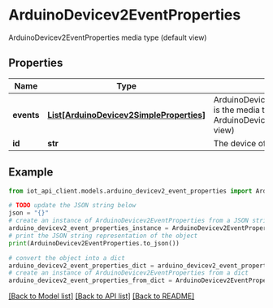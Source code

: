 # ArduinoDevicev2EventProperties

ArduinoDevicev2EventProperties media type (default view)

## Properties

Name | Type | Description | Notes
------------ | ------------- | ------------- | -------------
**events** | [**List[ArduinoDevicev2SimpleProperties]**](ArduinoDevicev2SimpleProperties.md) | ArduinoDevicev2SimplePropertiesCollection is the media type for an array of ArduinoDevicev2SimpleProperties (default view) | 
**id** | **str** | The device of the property | 

## Example

```python
from iot_api_client.models.arduino_devicev2_event_properties import ArduinoDevicev2EventProperties

# TODO update the JSON string below
json = "{}"
# create an instance of ArduinoDevicev2EventProperties from a JSON string
arduino_devicev2_event_properties_instance = ArduinoDevicev2EventProperties.from_json(json)
# print the JSON string representation of the object
print(ArduinoDevicev2EventProperties.to_json())

# convert the object into a dict
arduino_devicev2_event_properties_dict = arduino_devicev2_event_properties_instance.to_dict()
# create an instance of ArduinoDevicev2EventProperties from a dict
arduino_devicev2_event_properties_from_dict = ArduinoDevicev2EventProperties.from_dict(arduino_devicev2_event_properties_dict)
```
[[Back to Model list]](../README.md#documentation-for-models) [[Back to API list]](../README.md#documentation-for-api-endpoints) [[Back to README]](../README.md)


